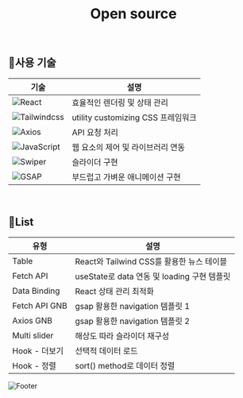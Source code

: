 <div align="center">
	<h1>Open source</h1>
</div>

<br/>

## 🧩사용 기술
|기술|설명|
|---|---|
|![React](https://img.shields.io/badge/react-%2320232a.svg?style=flat-square&logo=react&logoColor=%2361DAFB)|효율적인 렌더링 및 상태 관리|
|![Tailwindcss](https://img.shields.io/badge/-Tailwindcss-06B6D4?style=flat-square&logo=tailwindcss&logoColor=ffffff)|utility customizing CSS 프레임워크|
|![Axios](https://img.shields.io/badge/axios-5A29E4?style=flat-square&logo=axios&logoColor=ffffff)|API 요청 처리|
|![JavaScript](https://img.shields.io/badge/-JavaScript-dc8d2d?style=flat-square&logo=javascript&logoColor=ffffff)|웹 요소의 제어 및 라이브러리 연동|
|![Swiper](https://img.shields.io/badge/Swiper-6332F6?style=flat-square&logo=swiper&logoColor=white&style=flat-square)|슬라이더 구현|
|![GSAP](https://img.shields.io/badge/GSAP-88CE02?style=flat-square&logo=greensock&logoColor=white&style=flat-square)|부드럽고 가벼운 애니메이션 구현|

<br/>

## 📃List
|유형|설명|
|---|---|
| Table | React와 Tailwind CSS를 활용한 뉴스 테이블 |
| Fetch API | useState로 data 연동 및 loading 구현 템플릿 |
| Data Binding | React 상태 관리 최적화 |
| Fetch API GNB | gsap 활용한 navigation 템플릿 1 |
| Axios GNB | gsap 활용한 navigation 템플릿 2 |
| Multi slider | 해상도 따라 슬라이더 재구성 |
| Hook - 더보기 | 선택적 데이터 로드 |
| Hook - 정렬 | sort() method로 데이터 정렬 |

![Footer](https://capsule-render.vercel.app/api?type=waving&color=5f6571&height=100&section=footer)